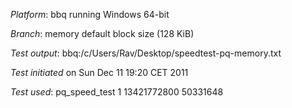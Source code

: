 *Platform*: bbq running Windows 64-bit

*Branch*: memory default block size (128 KiB)

*Test output*: bbq:/c/Users/Rav/Desktop/speedtest-pq-memory.txt

*Test initiated* on Sun Dec 11 19:20 CET 2011

*Test used*: pq_speed_test 1 13421772800 50331648

